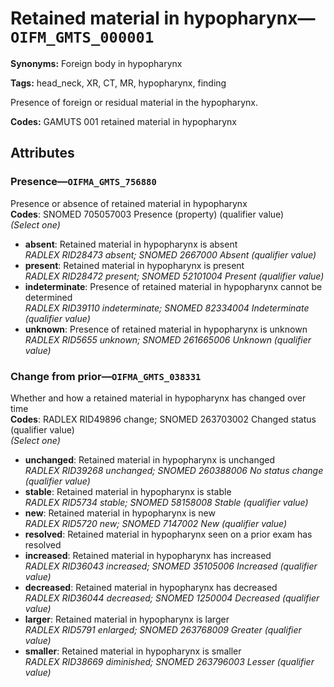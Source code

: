 # Retained material in hypopharynx—`OIFM_GMTS_000001`

**Synonyms:** Foreign body in hypopharynx

**Tags:** head_neck, XR, CT, MR, hypopharynx, finding

Presence of foreign or residual material in the hypopharynx.

**Codes:** GAMUTS 001 retained material in hypopharynx

## Attributes

### Presence—`OIFMA_GMTS_756880`

Presence or absence of retained material in hypopharynx  
**Codes**: SNOMED 705057003 Presence (property) (qualifier value)  
*(Select one)*

- **absent**: Retained material in hypopharynx is absent  
_RADLEX RID28473 absent; SNOMED 2667000 Absent (qualifier value)_
- **present**: Retained material in hypopharynx is present  
_RADLEX RID28472 present; SNOMED 52101004 Present (qualifier value)_
- **indeterminate**: Presence of retained material in hypopharynx cannot be determined  
_RADLEX RID39110 indeterminate; SNOMED 82334004 Indeterminate (qualifier value)_
- **unknown**: Presence of retained material in hypopharynx is unknown  
_RADLEX RID5655 unknown; SNOMED 261665006 Unknown (qualifier value)_

### Change from prior—`OIFMA_GMTS_038331`

Whether and how a retained material in hypopharynx has changed over time  
**Codes**: RADLEX RID49896 change; SNOMED 263703002 Changed status (qualifier value)  
*(Select one)*

- **unchanged**: Retained material in hypopharynx is unchanged  
_RADLEX RID39268 unchanged; SNOMED 260388006 No status change (qualifier value)_
- **stable**: Retained material in hypopharynx is stable  
_RADLEX RID5734 stable; SNOMED 58158008 Stable (qualifier value)_
- **new**: Retained material in hypopharynx is new  
_RADLEX RID5720 new; SNOMED 7147002 New (qualifier value)_
- **resolved**: Retained material in hypopharynx seen on a prior exam has resolved  
- **increased**: Retained material in hypopharynx has increased  
_RADLEX RID36043 increased; SNOMED 35105006 Increased (qualifier value)_
- **decreased**: Retained material in hypopharynx has decreased  
_RADLEX RID36044 decreased; SNOMED 1250004 Decreased (qualifier value)_
- **larger**: Retained material in hypopharynx is larger  
_RADLEX RID5791 enlarged; SNOMED 263768009 Greater (qualifier value)_
- **smaller**: Retained material in hypopharynx is smaller  
_RADLEX RID38669 diminished; SNOMED 263796003 Lesser (qualifier value)_
